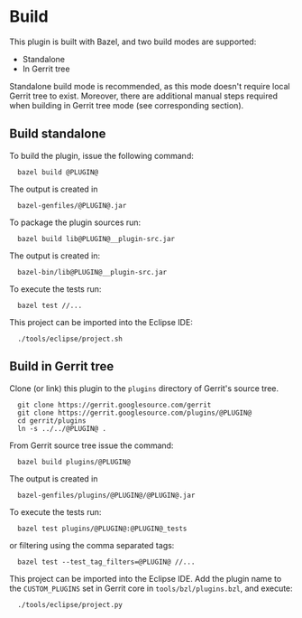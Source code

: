 Build
=====

This plugin is built with Bazel, and two build modes are supported:

* Standalone
* In Gerrit tree

Standalone build mode is recommended, as this mode doesn't require local Gerrit
tree to exist. Moreover, there are additional manual steps required when building
in Gerrit tree mode (see corresponding section).

## Build standalone

To build the plugin, issue the following command:

```
  bazel build @PLUGIN@
```

The output is created in

```
  bazel-genfiles/@PLUGIN@.jar
```

To package the plugin sources run:

```
  bazel build lib@PLUGIN@__plugin-src.jar
```

The output is created in:

```
  bazel-bin/lib@PLUGIN@__plugin-src.jar
```

To execute the tests run:

```
  bazel test //...
```

This project can be imported into the Eclipse IDE:

```
  ./tools/eclipse/project.sh
```

## Build in Gerrit tree

Clone (or link) this plugin to the `plugins` directory of Gerrit's source
tree.

```
  git clone https://gerrit.googlesource.com/gerrit
  git clone https://gerrit.googlesource.com/plugins/@PLUGIN@
  cd gerrit/plugins
  ln -s ../../@PLUGIN@ .
```

From Gerrit source tree issue the command:

```
  bazel build plugins/@PLUGIN@
```

The output is created in

```
  bazel-genfiles/plugins/@PLUGIN@/@PLUGIN@.jar
```

To execute the tests run:

```
  bazel test plugins/@PLUGIN@:@PLUGIN@_tests
```

or filtering using the comma separated tags:

````
  bazel test --test_tag_filters=@PLUGIN@ //...
````

This project can be imported into the Eclipse IDE.
Add the plugin name to the `CUSTOM_PLUGINS` set in
Gerrit core in `tools/bzl/plugins.bzl`, and execute:

```
  ./tools/eclipse/project.py
```
